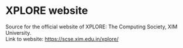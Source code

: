 # XPLORE website
Source for the official website of XPLORE: The Computing Society, XIM University.  
Link to website: https://scse.xim.edu.in/xplore/
